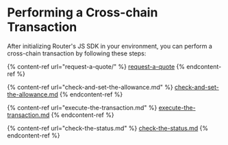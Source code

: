 # Performing a Cross-chain Transaction

After initializing Router's JS SDK in your environment, you can perform a cross-chain transaction by following these steps:

{% content-ref url="request-a-quote/" %}
[request-a-quote](request-a-quote/)
{% endcontent-ref %}

{% content-ref url="check-and-set-the-allowance.md" %}
[check-and-set-the-allowance.md](check-and-set-the-allowance.md)
{% endcontent-ref %}

{% content-ref url="execute-the-transaction.md" %}
[execute-the-transaction.md](execute-the-transaction.md)
{% endcontent-ref %}

{% content-ref url="check-the-status.md" %}
[check-the-status.md](check-the-status.md)
{% endcontent-ref %}
